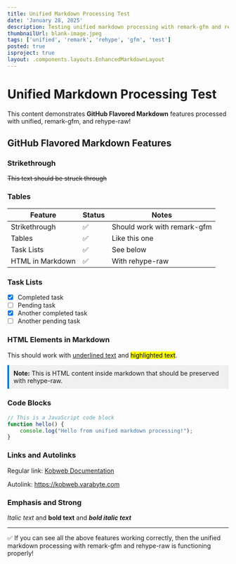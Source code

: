 ```yaml
---
title: Unified Markdown Processing Test
date: 'January 28, 2025'
description: Testing unified markdown processing with remark-gfm and rehype-raw plugins
thumbnailUrl: blank-image.jpeg
tags: ['unified', 'remark', 'rehype', 'gfm', 'test']
posted: true
isproject: true
layout: .components.layouts.EnhancedMarkdownLayout
---
```


# Unified Markdown Processing Test

This content demonstrates **GitHub Flavored Markdown** features processed with unified, remark-gfm, and rehype-raw!

## GitHub Flavored Markdown Features

### Strikethrough

~~This text should be struck through~~

### Tables

| Feature | Status | Notes |
|---------|--------|-------|
| Strikethrough | ✅ | Should work with remark-gfm |  
| Tables | ✅ | Like this one |
| Task Lists | ✅ | See below |
| HTML in Markdown | ✅ | With rehype-raw |

### Task Lists

- [x] Completed task
- [ ] Pending task
- [x] Another completed task
- [ ] Another pending task

### HTML Elements in Markdown

This should work with <u>underlined text</u> and <mark>highlighted text</mark>.

<div style="background-color: #f0f0f0; padding: 10px; border-left: 4px solid #007acc;">
<strong>Note:</strong> This is HTML content inside markdown that should be preserved with rehype-raw.
</div>

### Code Blocks

```javascript
// This is a JavaScript code block
function hello() {
    console.log("Hello from unified markdown processing!");
}
```

### Links and Autolinks

Regular link: [Kobweb Documentation](https://kobweb.varabyte.com)

Autolink: https://kobweb.varabyte.com

### Emphasis and Strong

*Italic text* and **bold text** and ***bold italic text***

---

✅ If you can see all the above features working correctly, then the unified markdown processing with remark-gfm and
rehype-raw is functioning properly!